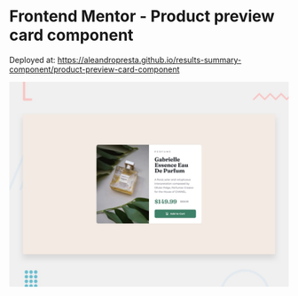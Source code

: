 # Frontend Mentor - Product preview card component

Deployed at: https://aleandropresta.github.io/results-summary-component/product-preview-card-component

![Design preview for the Product preview card component coding challenge](./design/desktop-preview.jpg)